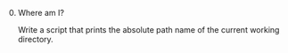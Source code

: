 0. Where am I?

    Write a script that prints the absolute path name of the current working directory.
